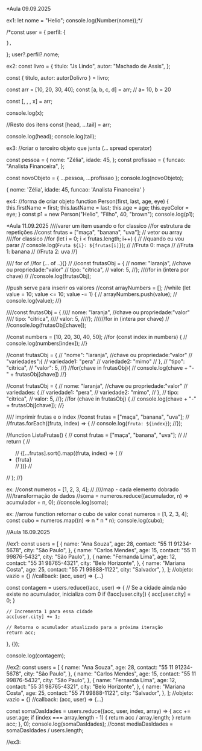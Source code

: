 *Aula 09.09.2025

ex1:
let nome = "Helio";
console.log(Number(nome));*/

/*const user = {
    perfil: {
    
    },
};
user?.perfil?.nome;

ex2:
const livro = {
    titulo: "Js Lindo",
    autor: "Machado de Assis",
};

const { titulo, autor: autorDolivro } = livro;

const arr = [10, 20, 30, 40];
const [a, b, c, d] = arr; // a= 10, b = 20

const [, , , x] = arr;

console.log(x);

//Resto dos itens
const [head, ...tail] = arr;

console.log(head);
console.log(tail);



ex3:
//criar o terceiro objeto que junta (... spread operator)

const pessoa = {
    nome: "Zélia",
    idade: 45,
};
const profissao = {
    funcao: "Analista Financeira",
};

const novoObjeto = { ...pessoa, ...profissao };
console.log(novoObjeto);

{ nome: 'Zélia', idade: 45, funcao: 'Analista Financeira' }


ex4:
//forma de criar objeto
function Person(first, last, age, eye) {
    this.firstName = first;
    this.lastName = last;
    this.age = age;
    this.eyeColor = eye;
}
const p1 = new Person("Helio", "Filho", 40, "brown");
console.log(p1);




*Aula 11.09.2025
////varer um item usando o for classico //for estrutura de repetições
//const frutas = ["maça", "banana", "uva"]; // vetor ou array
////for classico
//for (let i = 0; i < frutas.length; i++) {
//    //quando eu vou parar
//    console.log(`Fruta ${i}: ${frutas[i]}`);
//    //Fruta 0: maça
//    //Fruta 1: banana
//    //Fruta 2: uva
//}

//// for of
//for (... of ..){}
//
//const frutasObj = {
//    nome: "laranja", //chave ou propriedade:"valor"
//    tipo: "citrica",
//    valor: 5,
//};
////for in (intera por chave)
//
//console.log(frutasObj);

//push serve para inserir os valores
//const arrayNumbers = [];
//while (let value = 10; value <= 10; value -= 1) {
//    arrayNumbers.push(value);
//    console.log(value);
//}

////const frutasObj = {
////    nome: "laranja", //chave ou propriedade:"valor"
////    tipo: "citrica",
////    valor: 5,
////};
//////for in (intera por chave)
//
//console.log(frutasObj[chave]);

//const numbers = [10, 20, 30, 40, 50];
//for (const index in numbers) {
//    console.log(numbers[index]);
//}

//const frutasObj = {
//    "nome": "laranja", //chave ou propriedade:"valor"
//    "variedades":{
//        variedade1: "pera"
//        variedade2: "mimo"
//    },
//    "tipo": "citrica",
//    "valor": 5,
//}
//for(chave in frutasObj){
//    console.log(chave + "-" + frutasObj[chave])
//}

//const frutasObj = {
//    nome: "laranja", //chave ou propriedade:"valor"
//    variedades: {
//        variedade1: "pera",
//        variedade2: "mimo",
//    },
//    tipo: "citrica",
//    valor: 5,
//};
//for (chave in frutasObj) {
//    console.log(chave + "-" + frutasObj[chave]);
//}

//// imprimir frutas e o index
//const frutas = ["maça", "banana", "uva"];
//
//frutas.forEach((fruta, index) => {
//    console.log(`fruta: ${index}`);
//});

//function ListaFrutas() {
//    const frutas = ["maça", "banana", "uva"];
//
//    return (
//        <ul>
//            {[...frutas].sort().map((fruta, index) => (
//                <li key={index}> {fruta}</li>
//            ))}
//        </ul>
//    );
//}

ex:
//const numeros = [1, 2, 3, 4];
//
////map - cada elemento dobrado
////transformação de dados
//soma = numeros.reduce((acumulador, n) => acumulador + n, 0);
//console.log(soma);

ex:
//arrow function retornar o cubo de valor 
const numeros = [1, 2, 3, 4];
const cubo = numeros.map((n) => n * n * n);
console.log(cubo);


//Aula 16.09.2025

//ex1:
const users = [
    {
        name: "Ana Souza",
        age: 28,
        contact: "55 11 91234-5678",
        city: "São Paulo",
    },
    {
        name: "Carlos Mendes",
        age: 15,
        contact: "55 11 99876-5432",
        city: "São Paulo",
    },
    {
        name: "Fernanda Lima",
        age: 12,
        contact: "55 31 98765-4321",
        city: "Belo Horizonte",
    },
    {
        name: "Mariana Costa",
        age: 25,
        contact: "55 71 99888-1122",
        city: "Salvador",
    },
];
//objeto: vazio = {}
//callback: (acc, user) => {...}

const contagem = users.reduce((acc, user) => {
    // Se a cidade ainda não existe no acumulador, inicializa com 0
    if (!acc[user.city]) {
        acc[user.city] = 0;
    }

    // Incrementa 1 para essa cidade
    acc[user.city] += 1;

    // Retorna o acumulador atualizado para a próxima iteração
    return acc;
}, {});

console.log(contagem);


//ex2:
const users = [
    {
        name: "Ana Souza",
        age: 28,
        contact: "55 11 91234-5678",
        city: "São Paulo",
    },
    {
        name: "Carlos Mendes",
        age: 15,
        contact: "55 11 99876-5432",
        city: "São Paulo",
    },
    {
        name: "Fernanda Lima",
        age: 12,
        contact: "55 31 98765-4321",
        city: "Belo Horizonte",
    },
    {
        name: "Mariana Costa",
        age: 25,
        contact: "55 71 99888-1122",
        city: "Salvador",
    },
];
//objeto: vazio = {}
//callback: (acc, user) => {...}

const somaDasIdades = users.reduce((acc, user, index, array) => {
    acc += user.age;
    if (index === array.length - 1) {
        return acc / array.length;
    }
    return acc;
}, 0);
console.log(somaDasIdades);
//const mediaDasIdades = somaDasIdades / users.length;

//ex3:


